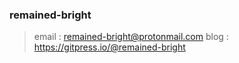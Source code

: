 ### remained-bright

> email : remained-bright@protonmail.com
> blog  : https://gitpress.io/@remained-bright
